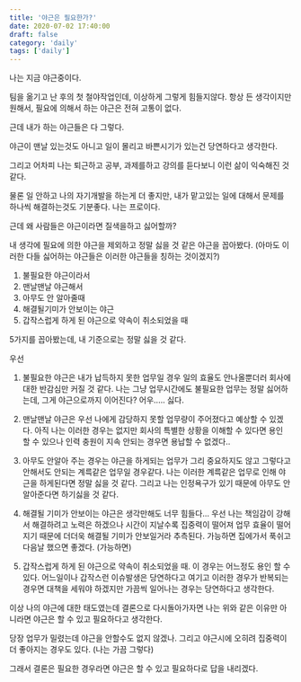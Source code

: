 ```yaml
---
title: '야근은 필요한가?'
date: 2020-07-02 17:40:00
draft: false
category: 'daily'
tags: ['daily']
---
```


나는 지금 야근중이다.

팀을 옮기고 난 후의 첫 철야작업인데, 이상하게 그렇게 힘들지않다.
항상 든 생각이지만 원해서, 필요에 의해서 하는 야근은 전혀 고통이 없다.

근데 내가 하는 야근들은 다 그렇다.

야근이 맨날 있는것도 아니고 일이 몰리고 바쁜시기가 있는건 당연하다고 생각한다.

그리고 어차피 나는 퇴근하고 공부, 과제를하고 강의를 듣다보니 이런 삶이 익숙해진 것 같다.

물론 일 안하고 나의 자기개발을 하는게 더 좋지만,
내가 맡고있는 일에 대해서 문제를 하나씩 해결하는것도 기분좋다. 나는 프로이다.

근데 왜 사람들은 야근이라면 질색을하고 싫어할까?

내 생각에 필요에 의한 야근을 제외하고 정말 싫을 것 같은 야근을 꼽아봤다.
(아마도 이러한 다들 싫어하는 야근들은 이러한 야근들을 칭하는 것이겠지?)

1. 불필요한 야근이라서
2. 맨날맨날 야근해서
3. 아무도 안 알아줄때
4. 해결될기미가 안보이는 야근
5. 갑작스럽게 하게 된 야근으로 약속이 취소되었을 때

5가지를 꼽아봤는데, 내 기준으로는 정말 싫을 것 같다.

우선

1. 불필요한 야근은 내가 납득하지 못한 업무일 경우 일의 효율도 안나올뿐더러 회사에대한 반감심만 커질 것 같다.
   나는 그냥 업무시간에도 불필요한 업무는 정말 싫어하는데, 그게 야근으로까지 이어진다? 어우..... 싫다.

2. 맨날맨날 야근은 우선 나에게 감당하지 못할 업무량이 주어졌다고 예상할 수 있겠다. 아직 나는 이러한 경우는 없지만
   회사의 특별한 상황을 이해할 수 있다면 용인 할 수 있으나 인력 충원이 지속 안되는 경우면 용납할 수 없겠다..

3. 아무도 안알아 주는 경우는 야근을 하게되는 업무가 그리 중요하지도 않고 그렇다고 안해서도 안되는 계륵같은 업무일 경우같다.
   나는 이러한 계륵같은 업무로 인해 야근을 하게된다면 정말 싫을 것 같다. 그리고 나는 인정욕구가 있기 때문에 아무도 안알아준다면
   하기싫을 것 같다.

4. 해결될 기미가 안보이는 야근은 생각만해도 너무 힘들다... 우선 나는 책임감이 강해서 해결하려고 노력은 하겠으나
   시간이 지날수록 집중력이 떨어져 업무 효율이 떨어지기 때문에 더더욱 해결될 기미가 안보일거라 추측된다.
   가능하면 집에가서 푹쉬고 다음날 했으면 좋겠다. (가능하면)

5. 갑작스럽게 하게 된 야근으로 약속이 취소되었을 때. 이 경우는 어느정도 용인 할 수 있다.
   어느일이나 갑작스런 이슈발생은 당연하다고 여기고 이러한 경우가 반복되는 경우면 대책을 세워야 하겠지만
   가끔씩 일어나는 경우는 당연하다고 생각한다.

이상 나의 야근에 대한 태도였는데
결론으로 다시돌아가자면 나는 위와 같은 이유만 아니라면 야근은 할 수 있고 필요하다고 생각한다.

당장 업무가 밀렸는데 야근을 안할수도 없지 않겠나.
그리고 야근시에 오히려 집중력이 더 좋아지는 경우도 있다. (나는 가끔 그렇다)

그래서 결론은 필요한 경우라면 야근은 할 수 있고 필요하다로 답을 내리겠다.
